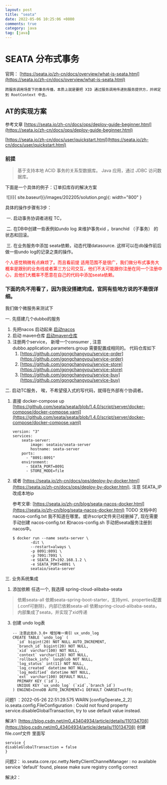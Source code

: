 ```yaml
---
layout: post
title: "seata"
date: 2022-05-06 10:25:06 +0800
comments: true
category: java
tag: [java]
---
```


# SEATA 分布式事务

官网： [https://seata.io/zh-cn/docs/overview/what-is-seata.html](https://seata.io/zh-cn/docs/overview/what-is-seata.html)

```
跨服务调用场景下的事务传播，本质上就是要把 XID 通过服务调用传递到服务提供方，并绑定到 RootContext 中去。
```



## AT的实现方案

参考文章 [https://seata.io/zh-cn/docs/ops/deploy-guide-beginner.html](https://seata.io/zh-cn/docs/ops/deploy-guide-beginner.html)

[https://seata.io/zh-cn/docs/user/quickstart.html](https://seata.io/zh-cn/docs/user/quickstart.html)



### 前提

>基于支持本地 ACID 事务的关系型数据库。
Java 应用，通过 JDBC 访问数据库。



下面是一个具体的例子：订单扣库存的解决方案

​    ![]({{ site.baseurl}}/images/202205/solution.png){: width="800" }

具体的操作步骤有3步：

​	一. 启动事务协调者进程 TC， 

​	二. 在DB中创建一些表例如undo log 来维护事务xid ，branchid （子事务） 的状态和回滚。

​	三. 在业务服务中添加 seata依赖，动态代理datasource. 这样可以在db操作前后做一些undo log的记录之类的操作。



<font color="red">个人感觉稍微有点麻烦了。而且看前提 适用范围不是很广，我们做分布式事务大概率是跟别的业务线或者第三方公司交互，他们不太可能跟你注册在同一个注册中心，且他们大概率不愿意在自己的代码中添加seata依赖。</font>



### 下面的先不用看了，因为我没搭建完成，官网有些地方说的不是很详细。



我们做个微服务来测试下

一. 先搭建几个dubbo的服务

1. 先把nacos 启动起来 [启动nacos](../../../2022/01/nacos)
2. 启动 maven仓库   [启动maven仓库](../../../2022/01/maven)
3. 注册两个service， 新增一个consumer , 注意 dubbo.application.parameters.group 需要配置成相同的。 代码仓库如下
   1. [https://github.com/gongchangyou/service-order](https://github.com/gongchangyou/service-order)
   2. [https://github.com/gongchangyou/service-store](https://github.com/gongchangyou/service-store)
   3. [https://github.com/gongchangyou/service-buy](https://github.com/gongchangyou/service-buy)

二.  启动TC服务， 唉，不希望侵入式的写代码，就得在外部有个协调者。

1. 直接 docker-compose up  [https://github.com/seata/seata/blob/1.4.0/script/server/docker-compose/docker-compose.yaml](https://github.com/seata/seata/blob/1.4.0/script/server/docker-compose/docker-compose.yaml)

    ```
    version: "3"
    services:
    	seata-server:
    		image: seataio/seata-server
    		hostname: seata-server
        ports:
          - "8091:8091"
        environment:
          - SEATA_PORT=8091
          - STORE_MODE=file
    ```

2. 或者 [https://seata.io/zh-cn/docs/ops/deploy-by-docker.html](https://seata.io/zh-cn/docs/ops/deploy-by-docker.html). 注意 SEATA_IP 改成本地ip

   参考文章: [https://seata.io/zh-cn/blog/seata-nacos-docker.html](https://seata.io/zh-cn/blog/seata-nacos-docker.html) TODO 文档中的 nacos-config.txt 我不知道在哪里。或许script文件夹已经删掉了, 现在需要手动创建  nacos-config.txt 和nacos-config.sh  手动把seata服务注册到nacos中。

   ```
   $ docker run --name seata-server \
           -dit \
           --restart=always \
           -p 8091:8091 \
           -p 7091:7091 \
           -e SEATA_IP=192.168.1.2 \
           -e SEATA_PORT=8091 \
           seataio/seata-server
   ```

三. 业务系统集成

1. 添加依赖 任选一个, 我选择 spring-cloud-alibaba-seata
> 依赖seata-all
依赖seata-spring-boot-starter，支持yml、properties配置(.conf可删除)，内部已依赖seata-all
依赖spring-cloud-alibaba-seata，内部集成了seata，并实现了xid传递

3. 创建 undo log表

   ```
   -- 注意此处0.3.0+ 增加唯一索引 ux_undo_log
   CREATE TABLE `undo_log` (
     `id` bigint(20) NOT NULL AUTO_INCREMENT,
     `branch_id` bigint(20) NOT NULL,
     `xid` varchar(100) NOT NULL,
     `context` varchar(128) NOT NULL,
     `rollback_info` longblob NOT NULL,
     `log_status` int(11) NOT NULL,
     `log_created` datetime NOT NULL,
     `log_modified` datetime NOT NULL,
     `ext` varchar(100) DEFAULT NULL,
     PRIMARY KEY (`id`),
     UNIQUE KEY `ux_undo_log` (`xid`,`branch_id`)
   ) ENGINE=InnoDB AUTO_INCREMENT=1 DEFAULT CHARSET=utf8;
   ```

   





问题1 ：2022-05-26 22:51:29.575  WARN [configOperate_2_2] io.seata.config.FileConfiguration : Could not found property service.disableGlobalTransaction, try to use default value instead.

解决1: [https://blog.csdn.net/m0_43404934/article/details/110134708](https://blog.csdn.net/m0_43404934/article/details/110134708) 创建file.conf文件 里面写

```
service {
disableGlobalTransaction = false
}
```



问题2：  io.seata.core.rpc.netty.NettyClientChannelManager : no available service 'default' found, please make sure registry config correct

解决2：